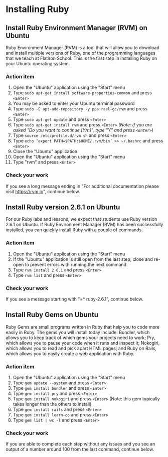 # Installing Ruby

## Install Ruby Environment Manager (RVM) on Ubuntu

Ruby Environment Manager (RVM) is a tool that will allow you to download and install multiple versions of Ruby, one of the programming languages that we teach at Flatiron School. This is the first step in installing Ruby on your Ubuntu operating system.

### Action item

1. Open the "Ubuntu" application using the "Start" menu
2. Type `sudo apt-get install software-properties-common` and press `<Enter>`
3. You may be asked to enter your Ubuntu terminal password
4. Type `sudo -E apt-add-repository -y ppa:rael-gc/rvm` and press `<Enter>`
5. Type `sudo apt-get update` and press `<Enter>`
6. Type `sudo apt-get install rvm` and press `<Enter>` _(Note: if you are asked "Do you want to continue [Y/n]", type "Y" and press `<Enter>`)_
7. Type `source /etc/profile.d/rvm.sh` and press `<Enter>`
8. Type `echo ‘export PATH=$PATH:$HOME/.rvm/bin’ >> ~/.bashrc` and press `<Enter>`
9. Close the "Ubuntu" application
10. Open the "Ubuntu" application using the "Start" menu
11. Type "rvm" and press `<Enter>`

### Check your work

If you see a long message ending in "For additional documentation please visit https://rvm.io", continue below.

## Install Ruby version 2.6.1 on Ubuntu

For our Ruby labs and lessons, we expect that students use Ruby version 2.6.1 on Ubuntu. If Ruby Environment Manager (RVM) has been successfully installed, you can quickly install Ruby with a couple of commands.

### Action item

1. Open the "Ubuntu" application using the "Start" menu
2. If the "Ubuntu" application is still open from the last step, close and re-open to prevent errors with running the next command.
3. Type `rvm install 2.6.1` and press `<Enter>`
4. Type `rvm list` and press `<Enter>`

### Check your work

If you see a message starting with "=\* ruby-2.6.1", continue below.

## Install Ruby Gems on Ubuntu

Ruby Gems are small programs written in Ruby that help you to code more easily in Ruby. The gems you will install today include: Bundler, which allows you to keep track of which gems your projects need to work; Pry, which allows you to pause your code when it runs and inspect it; Nokogiri, which allows you to read and pick apart HTML pages; and Ruby on Rails, which allows you to easily create a web application with Ruby.

### Action item

1. Open the "Ubuntu" application using the "Start" menu
2. Type `gem update --system` and press `<Enter>`
3. Type `gem install bundler` and press `<Enter>`
4. Type `gem install pry` and press `<Enter>`
5. Type `gem install nokogiri` and press `<Enter>` (Note: this gem typically takes longer than the others to install)
6. Type `gem install rails` and press `<Enter>`
7. Type `gem install learn-co` and press `<Enter>`
8. Type `gem list | wc -l` and press `<Enter>`

### Check your work

If you are able to complete each step without any issues and you see an output of a number around 100 from the last command, continue below.
